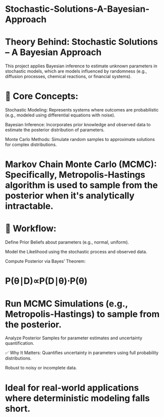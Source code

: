 # Stochastic-Solutions-A-Bayesian-Approach
# Theory Behind: Stochastic Solutions – A Bayesian Approach
This project applies Bayesian inference to estimate unknown parameters in stochastic models, which are models influenced by randomness (e.g., diffusion processes, chemical reactions, or financial systems).

# 🧠 Core Concepts:
Stochastic Modeling: Represents systems where outcomes are probabilistic (e.g., modeled using differential equations with noise).

Bayesian Inference: Incorporates prior knowledge and observed data to estimate the posterior distribution of parameters.

Monte Carlo Methods: Simulate random samples to approximate solutions for complex distributions.

# Markov Chain Monte Carlo (MCMC): Specifically, Metropolis-Hastings algorithm is used to sample from the posterior when it's analytically intractable.

# 📌 Workflow:
Define Prior Beliefs about parameters (e.g., normal, uniform).

Model the Likelihood using the stochastic process and observed data.

Compute Posterior via Bayes’ Theorem:

# P(θ∣D)∝P(D∣θ)⋅P(θ)
# Run MCMC Simulations (e.g., Metropolis-Hastings) to sample from the posterior.

Analyze Posterior Samples for parameter estimates and uncertainty quantification.

✅ Why It Matters:
Quantifies uncertainty in parameters using full probability distributions.

Robust to noisy or incomplete data.

# Ideal for real-world applications where deterministic modeling falls short.

